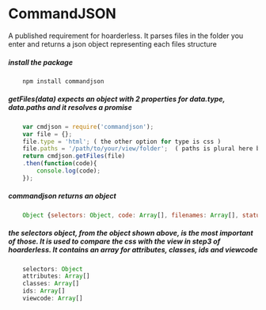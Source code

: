 # CommandJSON
A published requirement for hoarderless. It parses files in the folder you enter and returns a json object representing each files structure

##### install the package
```javascript
    npm install commandjson
```

##### getFiles(data) expects an object with 2 properties for data.type, data.paths and it resolves a promise
```javascript
    var cmdjson = require('commandjson');
    var file = {};
    file.type = 'html'; ( the other option for type is css )
    file.paths = '/path/to/your/view/folder';  ( paths is plural here but right now is only one string. will become an array of strings )
    return cmdjson.getFiles(file)
	.then(function(code){
	    console.log(code);
	});
```

##### commandjson returns an object
```javascript
    Object {selectors: Object, code: Array[], filenames: Array[], status: "success" || "error"}
```

##### the selectors object, from the object shown above, is the most important of those. It is used to compare the css with the view in  step3 of hoarderless. It contains an array for attributes, classes, ids and viewcode
```javascript
    selectors: Object
	attributes: Array[]
	classes: Array[]
	ids: Array[]
	viewcode: Array[]
```